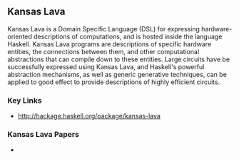 ## Kansas Lava

<div class="teaser">
        
Kansas Lava is a Domain Specific Language (DSL) for expressing
hardware-oriented descriptions of computations, and is hosted inside the
language Haskell. Kansas Lava programs are descriptions of specific
hardware entities, the connections between them, and other computational
abstractions that can compile down to these entities. Large circuits
have be successfully expressed using Kansas Lava, and Haskell's powerful
abstraction mechanisms, as well as generic generative techniques, can be
applied to good effect to provide descriptions of highly efficient
circuits.

</div>

### Key Links

 *  <http://hackage.haskell.org/package/kansas-lava>
 
### Kansas Lava Papers

 * <div class="cite Gill:09:TypeSafeReification"/>
